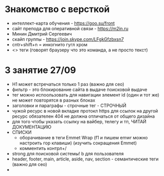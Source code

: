 # Знакомство с версткой
  - интеллект-карта обучения - https://goo.su/front
  - сайт препода для оперативной связи - https://m2in.ru
  - Минин Дмитрий Сергеевич
  - скайп группы - https://join.skype.com/LFgkGfzbxsn7
  - cntr+shift+n = инкогнито гугл хром
  - <> теги (говорят браузеру что это команда, а не просто текст)

# 3 занятие 27/09
  - H1 может встречаться только 1 раз (важно для сео)
  - фильтр - это блокирование сайта в выдаче поисковой выдаче
  - тег <a> можно испоользовать для навигации
элемент id (один и тот же) не может повторятся в разных блоках
  - заголовки и параграфы - строчные
тег <a> -   СТРОЧНЫЙ
  - чужой ресурс в новой вкладке
протокл https для ссылок на другой ресурс обязателен
404 не должна отличаться от общего дизайна
- для того чтобы указать ссылку на вайбер, телегу и тп, ЧИТАЙ ДОКУМЕНТАЦИЮ
- СПИСКИ
    - оборачивание в теги Emmet Wrap (f1 и пишем emwr можно настроить гор клавиши) (изучить сокращения Emmet)
    - комментить контрл+/
- strong для поисковой системы! b для пользователя
- header, footer, main, article, aside, nav, section - семантические теги (важно для сео)
- 
